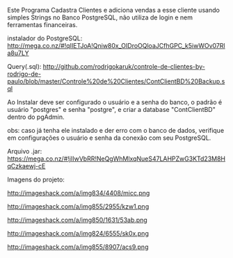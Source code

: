 Este Programa Cadastra Clientes e adiciona vendas a esse cliente usando simples Strings no Banco PostgreSQL, não utiliza de login e nem ferramentas financeiras.

instalador do PostgreSQL: http://mega.co.nz/#!qIIETJoA!Qniw80x_OIDroOQloaJCfhGPC_k5iwWOv07Rla8u7LY

Query(.sql): http://github.com/rodrigokaruk/controle-de-clientes-by-rodrigo-de-paulo/blob/master/Controle%20de%20Clientes/ContClientBD%20Backup.sql

Ao Instalar deve ser configurado o usuário e a senha do banco, o padrão é usuário "postgres" e senha "postgre", e criar a database "ContClientBD" dentro do pgAdmin.

obs: caso já tenha ele instalado e der erro com o banco de dados, verifique em configurações o usuário e senha da conexão com seu PostgreSQL.

Arquivo .jar: https://mega.co.nz/#!jIIwVbRR!NeQgWhMlxqNueS47LAHPZwG3KTd23M8HqCzkaewj-cE

Imagens do projeto:

http://imageshack.com/a/img834/4408/micc.png

http://imageshack.com/a/img855/2955/kzw1.png

http://imageshack.com/a/img850/1631/53ab.png

http://imageshack.com/a/img824/6555/sk0x.png

http://imageshack.com/a/img855/8907/acs9.png
